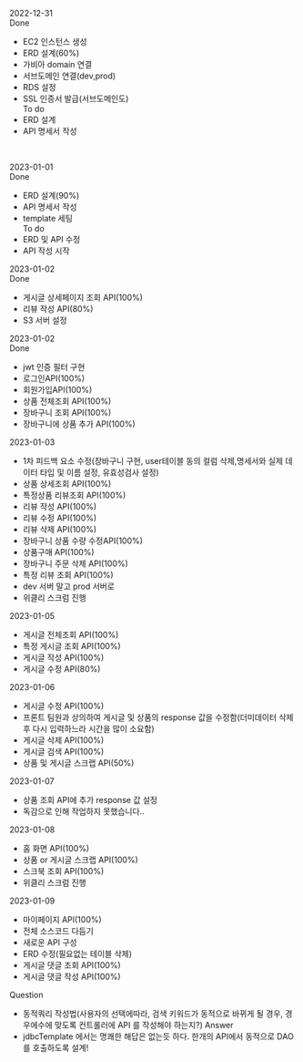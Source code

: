 2022-12-31<br>
Done
- EC2 인스턴스 생성
- ERD 설계(60%)
- 가비아 domain 연결
- 서브도메인 연결(dev,prod)
- RDS 설정
- SSL 인증서 발급(서브도메인도)<br>
To do
- ERD 설계 
- API 명세서 작성
<br>

2023-01-01<br>
Done
- ERD 설계(90%)
- API 명세서 작성
- template 세팅<br>
To do
- ERD 및 API 수정
- API 작성 시작<br>

2023-01-02<br>
Done
- 게시글 상세페이지 조회 API(100%)
- 리뷰 작성 API(80%)
- S3 서버 설정

2023-01-02<br>
Done
- jwt 인증 필터 구현
- 로그인API(100%)
- 회원가입API(100%)
- 상품 전체조회 API(100%)
- 장바구니 조회 API(100%)
- 장바구니에 상품 추가 API(100%)

2023-01-03<br>
- 1차 피드백 요소 수정(장바구니 구현, user테이블 동의 컬럼 삭제,명세서와 실제 데이터 타입 및 이름 설정, 유효성검사 설정)
- 상품 상세조회 API(100%)
- 특정상품 리뷰조회 API(100%)
- 리뷰 작성 API(100%)
- 리뷰 수정 API(100%)
- 리뷰 삭제 API(100%)
- 장바구니 상품 수량 수정API(100%)
- 상품구매 API(100%)
- 장바구니 주문 삭제 API(100%)
- 특정 리뷰 조회 API(100%)
- dev 서버 말고 prod 서버로 
- 위클리 스크럼 진행

2023-01-05<br>
- 게시글 전체조회 API(100%)
- 특정 게시글 조회 API(100%)
- 게시글 작성 API(100%)
- 게시글 수정 API(80%)

2023-01-06<br>
- 게시글 수정 API(100%)
- 프론트 팀원과 상의하여 게시글 및 상품의 response 값을 수정함(더미데이터 삭제 후 다시 입력하느라 시간을 많이 소요함)
- 게시글 삭제 API(100%)
- 게시글 검색 API(100%)
- 상품 및 게시글 스크랩 API(50%)

2023-01-07<br>
- 상품 조회 API에 추가 response 값 설정
- 독감으로 인해 작업하지 못했습니다..

2023-01-08<br>
- 홈 화면 API(100%)
- 상품 or 게시글 스크랩 API(100%)
- 스크북 조회 API(100%)
- 위클리 스크럼 진행

2023-01-09<br>
- 마이페이지 API(100%)
- 전체 소스코드 다듬기
- 새로운 API 구성
- ERD 수정(필요없는 테이블 삭제)
- 게시글 댓글 조회 API(100%)
- 게시글 댓글 작성 API(100%)

Question
- 동적쿼리 작성법(사용자의 선택에따라, 검색 키워드가 동적으로 바뀌게 될 경우, 경우에수에 맞도록 컨트롤러에 API 를 작성해야 하는지?)
Answer 
- jdbcTemplate 에서는 명쾌한 해답은 없는듯 하다. 한개의 API에서 동적으로 DAO 를 호출하도록 설계!

